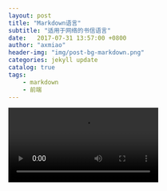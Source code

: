 ```yaml
---
layout: post
title: "Markdown语言"
subtitle: "适用于网络的书信语言"
date:   2017-07-31 13:57:00 +0800
author: "axmiao"
header-img: "img/post-bg-markdown.png"
categories: jekyll update
catalog: true
tags: 
    - markdown
    - 前端
---
```


<video src="http://pcad.video.baidu.com/cooper_video_6f2394c6ab9d4a592d2628e67a5343bf.mp4" autoplay="true" controls="controls"></video>  